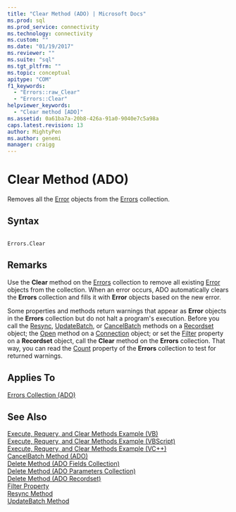 ```yaml
---
title: "Clear Method (ADO) | Microsoft Docs"
ms.prod: sql
ms.prod_service: connectivity
ms.technology: connectivity
ms.custom: ""
ms.date: "01/19/2017"
ms.reviewer: ""
ms.suite: "sql"
ms.tgt_pltfrm: ""
ms.topic: conceptual
apitype: "COM"
f1_keywords: 
  - "Errors::raw_Clear"
  - "Errors::Clear"
helpviewer_keywords: 
  - "Clear method [ADO]"
ms.assetid: 0a61ba7a-20b8-426a-91a0-9040e7c5a98a
caps.latest.revision: 13
author: MightyPen
ms.author: genemi
manager: craigg
---
```

# Clear Method (ADO)
Removes all the [Error](../../../ado/reference/ado-api/error-object.md) objects from the [Errors](../../../ado/reference/ado-api/errors-collection-ado.md) collection.  
  
## Syntax  
  
```  
  
Errors.Clear  
```  
  
## Remarks  
 Use the **Clear** method on the [Errors](../../../ado/reference/ado-api/errors-collection-ado.md) collection to remove all existing [Error](../../../ado/reference/ado-api/error-object.md) objects from the collection. When an error occurs, ADO automatically clears the **Errors** collection and fills it with **Error** objects based on the new error.  
  
 Some properties and methods return warnings that appear as **Error** objects in the **Errors** collection but do not halt a program's execution. Before you call the [Resync](../../../ado/reference/ado-api/resync-method.md), [UpdateBatch](../../../ado/reference/ado-api/updatebatch-method.md), or [CancelBatch](../../../ado/reference/ado-api/cancelbatch-method-ado.md) methods on a [Recordset](../../../ado/reference/ado-api/recordset-object-ado.md) object; the [Open](../../../ado/reference/ado-api/open-method-ado-connection.md) method on a [Connection](../../../ado/reference/ado-api/connection-object-ado.md) object; or set the [Filter](../../../ado/reference/ado-api/filter-property.md) property on a **Recordset** object, call the **Clear** method on the **Errors** collection. That way, you can read the [Count](../../../ado/reference/ado-api/count-property-ado.md) property of the **Errors** collection to test for returned warnings.  
  
## Applies To  
 [Errors Collection (ADO)](../../../ado/reference/ado-api/errors-collection-ado.md)  
  
## See Also  
 [Execute, Requery, and Clear Methods Example (VB)](../../../ado/reference/ado-api/execute-requery-and-clear-methods-example-vb.md)   
 [Execute, Requery, and Clear Methods Example (VBScript)](../../../ado/reference/ado-api/execute-requery-and-clear-methods-example-vbscript.md)   
 [Execute, Requery, and Clear Methods Example (VC++)](../../../ado/reference/ado-api/execute-requery-and-clear-methods-example-vc.md)   
 [CancelBatch Method (ADO)](../../../ado/reference/ado-api/cancelbatch-method-ado.md)   
 [Delete Method (ADO Fields Collection)](../../../ado/reference/ado-api/delete-method-ado-fields-collection.md)   
 [Delete Method (ADO Parameters Collection)](../../../ado/reference/ado-api/delete-method-ado-parameters-collection.md)   
 [Delete Method (ADO Recordset)](../../../ado/reference/ado-api/delete-method-ado-recordset.md)   
 [Filter Property](../../../ado/reference/ado-api/filter-property.md)   
 [Resync Method](../../../ado/reference/ado-api/resync-method.md)   
 [UpdateBatch Method](../../../ado/reference/ado-api/updatebatch-method.md)

